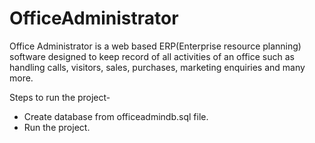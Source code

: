 # OfficeAdministrator
Office Administrator is a web based ERP(Enterprise resource planning) software designed to keep record of all activities of an office such as handling calls, visitors, sales, purchases, marketing enquiries and many more.


Steps to run the project-
 - Create database from officeadmindb.sql file.
 - Run the project.
